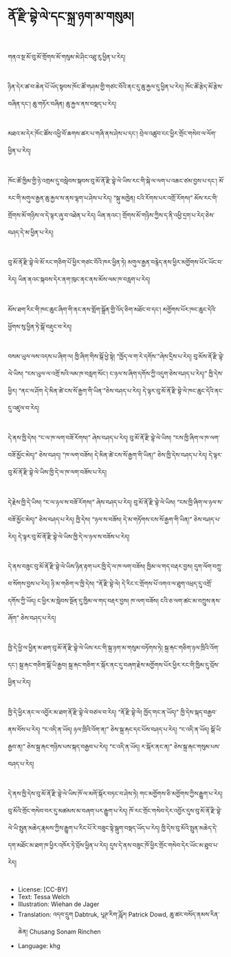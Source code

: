 # ནོ་རྫི་བྷེ་ལེ་དང་སྐྲ་ཉག་མ་གསུམ།

##
གནའ་སྔ་མོ་བུ་མོ་གྲོགས་མོ་གསུམ་མེ་ཤིང་འཐུ་རུ་ཕྱིན་པ་རེད།

##
ཉིན་དེར་ཚ་བ་ཆེན་པོ་ཡོད་སྟབས་ཁོང་ཚོ་གཤམ་གྱི་གཙང་བོའི་ནང་དུ་ཆུ་རྐྱལ་དུ་ཕྱིན་པ་རེད། ཁོང་ཚོ་རྩེད་མོ་རྩེས་བཞིན་དང་། ཆུ་གཏོར་བཞིན། ཆུ་རྐྱལ་ནས་བསྡད་པ་རེད།

##
མཐའ་མ་དེར་ཁོང་ཚོས་འཕྱི་བོ་ཆགས་ཚར་པ་གཞི་ནས་ཤེས་པ་དང་། བྲེལ་འཚུབ་ངང་ཕྱིར་གྲོང་གསེབ་ལ་ལོག་ཕྱིན་པ་རེད།

##
ཁོང་ཚོ་ཁྱིམ་གྱི་ཉེ་འགྲམ་དུ་བསླེབས་སྐབས་བུ་མོ་ནོ་རྫི་བྷེ་ལེ་ཡིས་རང་གི་སྐེ་ལ་ལག་པ་འཆང་ཙམ་བྱས་པ་དང་། མོ་རང་གི་མགུལ་རྒྱན་ཆུ་རྐྱལ་ས་ནས་ལྷག་པ་ཤེས་པ་རེད། “སྐུ་མཁྱེན། ངའི་རོགས་པར་འགྲོ་རོགས།” མོས་རང་གི་གྲོགས་མོ་གཉིས་ལ་དེ་ལྟར་ཞུ་བ་འཐེན་པ་རེད། ཡིན་ནའང་། གྲོགས་མོ་གཉིས་ཀྱིས་ད་ནི་འཕྱི་དྲག་པ་རེད་ཅེས་བཤད་དེ་མ་ཕྱིན་པ་རེད།

##
བུ་མོ་ནོ་རྫི་བྷེ་ལེ་མོ་རང་གཅིག་པོ་ཕྱིར་གཙང་བོའི་ཁར་ཕྱིན་ཏེ། མགུལ་རྒྱན་བརྙེད་ནས་ཕྱིར་མགྱོགས་པོར་ཡོང་བ་རེད། ཡིན་ནའང་སྐབས་དེར་ནག་ཁུང་ནང་ནས་མོས་ལམ་ཁ་བརླག་པ་རེད།

##
མོས་ཐག་རིང་གི་ཁང་ཆུང་ཞིག་གི་ནང་ནས་གློག་སྒྲོན་གྱི་འོད་ཅིག་མཐོང་བ་དང་། མགྱོགས་པོར་ཁང་ཆུང་དེའི་ཕྱོགས་སུ་ཕྱིན་ཏེ་སྒོ་བརྡུང་བ་རེད།

##
བསམ་ཡུལ་ལས་འདས་པ་ཞིག་ལ། ཁྱི་ཞིག་གིས་སྒོ་ཕྱེ་སྟེ། “ཁྱོད་ལ་ག་རེ་དགོས་”ཞེས་དྲིས་པ་རེད། བུ་མོས་ནོ་རྫི་བྷེ་ལེ་ཡིས། “ངས་ཡུལ་ལ་འགྲོ་སའི་ལམ་ཁ་བརླག་སོང་། ང་ཉལ་ས་ཞིག་དགོས་ཀྱི་འདུག་ཅེས་བཤད་པ་རེད།” ཁྱི་དེས་ཕྱིར། “ནང་ལ་ཤོག དེ་མིན་ཚེ་ངས་སོ་རྒྱག་གི་ཡིན་”ཅེས་བཤད་པ་རེད། དེ་ལྟར་བུ་མོ་ནོ་རྫི་བྷེ་ལེ་ཁང་ཆུང་དེའི་ནང་དུ་འཛུལ་བ་རེད།

##
དེ་ནས་ཁྱི་དེས། “ང་ལ་ཁ་ལག་བཟོ་རོགས།” ཞེས་བཤད་པ་རེད། བུ་མོ་ནོ་རྫི་བྷེ་ལེ་ཡིས། “ངས་ཁྱི་ཞིག་ལ་ཁ་ལག་བཟོ་མྱོང་མེད།” ཅེས་བཤད། “ཁ་ལག་བཟོས། དེ་མིན་ཚེ་ངས་སོ་རྒྱག་གི་ཡིན།” ཅེས་ཁྱི་དེས་བཤད་པ་རེད། དེ་ལྟར་བུ་མོ་ནོ་རྫི་བྷེ་ལེ་ཡིས་ཁྱི་དེ་ལ་ཁ་ལག་བཟོས་པ་རེད།

##
དེ་རྗེས་ཁྱི་དེ་ཡིས། “ང་ལ་ཉལ་ས་བཟོ་རོགས།” ཞེས་བཤད་པ་རེད། བུ་མོ་ནོ་རྫི་བྷེ་ལེ་ཡིས། “ངས་ཁྱི་ཞིག་ལ་ཉལ་ས་བཟོ་མྱོང་མེད།” ཅེས་བཤད་པ་རེད། ཁྱི་དེས། “ཉལ་ས་བཟོས། དེ་མ་གཏོགས་ངས་སོ་རྒྱག་གི་ཡིན།” ཅེས་བཤད་པ་རེད། དེ་ལྟར་བུ་མོ་ནོ་རྫི་བྷེ་ལེ་ཡིས་ཁྱི་དེ་ལ་ཉལ་ས་བཟོས་པ་རེད།

##
དེ་ནས་བཟུང་བུ་མོ་ནོ་རྫི་བྷེ་ལེ་ཡིས་ཉིན་རྟག་པར་ཁྱི་དེ་ལ་ཁ་ལག་བཟོས། ཁྱིམ་ལ་གད་བརྡར་བྱས། དུག་ལོག་བཀྲུ་བ་སོགས་བྱས་པ་རེད། ཉི་མ་གཅིག་ལ་ཁྱི་དེས། “ནོ་རྫི་བྷེ་ལེ། དེ་རིང་ང་གྲོགས་པོ་འགའ་ལ་ཐུག་འཕྲད་དུ་འགྲོ་དགོས་ཀྱི་ཡོད། ང་ཕྱིར་མ་སླེབས་སྔོན་དུ་ཁྱིམ་ལ་གད་བརྡར་བྱས། ཁ་ལག་བཟོས། ངའི་ཅ་ལག་ཚང་མ་བཀྲུས་ནས་ཞོག” ཅེས་བཤད་པ་རེད།

##
ཁྱི་དེ་ཕྱི་ལ་ཕྱིན་མ་ཐག་བུ་མོ་ནོ་རྫི་བྷེ་ལེ་ཡིས་རང་གི་སྐྲ་ཉག་མ་གསུམ་བཏོགས་ཏེ། སྐྲ་རྐང་གཅིག་ཉལ་ཁྲིའི་འོག་དང་། སྐྲ་རྐང་གཅིག་སྒོ་ཡི་རྒྱབ། སྐྲ་རྐང་གཅིག་ར་སྐོར་ནང་དུ་བཞག་རྗེས་མགྱོགས་པོར་ཕྱིར་རང་གི་ཁྱིམ་དུ་བྲོས་ཕྱིན་པ་རེད།

##
ཁྱི་དེ་ཕྱིར་ནང་ལ་འབྱོར་མ་ཐག་ནོ་རྫི་བྷེ་ལེ་བཙལ་བ་རེད། “ནོ་རྫི་བྷེ་ལེ། ཁྱོད་གང་ན་ཡོད།” ཁྱི་དེས་སྐད་བརྒྱབ་ནས་བོས་པ་རེད། “ང་འདི་ན་ཡོད། ཉལ་ཁྲིའི་འོག་ན།” ཅེས་སྐྲ་རྐང་དང་པོས་བཤད་པ་རེད། “ང་འདི་ན་ཡོད། སྒོ་ཡི་རྒྱབ་ན།” ཅེས་སྐྲ་རྐང་གཉིས་པས་སྐད་བརྒྱབ་པ་རེད། “ང་འདི་ན་ཡོད། ར་སྐོར་ནང་ན།” ཅེས་སྐྲ་རྐང་གསུམ་པས་བཤད་པ་རེད།

##
དེ་ནས་ཁྱི་དེས་བུ་མོ་ནོ་རྫི་བྷེ་ལེ་ཡིས་ཁོ་ལ་མགོ་སྐོར་བཏང་བ་ཤེས་ཏེ། གང་མགྱོགས་ཅི་མགྱོགས་ཀྱིས་རྒྱུག་པ་རེད། བུ་མོའི་གྲོང་གསེབ་བར་དུ་མཚམས་མ་བཞག་པར་རྒྱུག་པ་རེད། ཁོ་རང་གྲོང་གསེབ་དེར་འབྱོར་དུས་བུ་མོ་ནོ་རྫི་བྷེ་ལེ་ཡི་སྤུན་མཆེད་རྣམས་ཀྱིས་རྒྱུག་པ་རིང་པོ་རེ་བཟུང་སྟེ་སྒུག་བསྡད་ཡོད་པ་རེད། ཁྱི་དེས་བུ་མོའི་སྤུན་མཆེད་དེ་དག་མཐོང་མ་ཐག་ཁ་ཕྱིར་འཁོར་ཏེ་བྲོས་ཕྱིན་པ་རེད། དུས་དེ་ནས་བཟུང་ཁོ་ཕྱིར་གྲོང་གསེབ་དེར་ཡོང་མ་ཐུབ་པ་རེད།

##
* License: [CC-BY]
* Text: Tessa Welch
* Illustration: Wiehan de Jager
* Translation: འདབ་དྲུག Dabtruk, པཱཊ་རིག་ཌཱོཌ། Patrick Dowd, ཆུ་ཚང་བསོད་ནམས་རིན་ཆེན། Chusang Sonam Rinchen
* Language: khg
